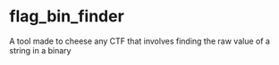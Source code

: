 # flag_bin_finder
A tool made to cheese any CTF that involves finding the raw value of a string in a binary
